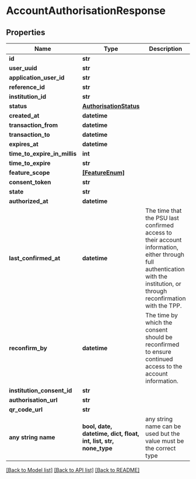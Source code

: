 # AccountAuthorisationResponse


## Properties
Name | Type | Description | Notes
------------ | ------------- | ------------- | -------------
**id** | **str** |  | [optional] 
**user_uuid** | **str** |  | [optional] 
**application_user_id** | **str** |  | [optional] 
**reference_id** | **str** |  | [optional] 
**institution_id** | **str** |  | [optional] 
**status** | [**AuthorisationStatus**](AuthorisationStatus.md) |  | [optional] 
**created_at** | **datetime** |  | [optional] 
**transaction_from** | **datetime** |  | [optional] 
**transaction_to** | **datetime** |  | [optional] 
**expires_at** | **datetime** |  | [optional] 
**time_to_expire_in_millis** | **int** |  | [optional] 
**time_to_expire** | **str** |  | [optional] 
**feature_scope** | [**[FeatureEnum]**](FeatureEnum.md) |  | [optional] 
**consent_token** | **str** |  | [optional] 
**state** | **str** |  | [optional] 
**authorized_at** | **datetime** |  | [optional] 
**last_confirmed_at** | **datetime** | The time that the PSU last confirmed access to their account information, either through full authentication with the institution, or through reconfirmation with the TPP. | [optional] 
**reconfirm_by** | **datetime** | The time by which the consent should be reconfirmed to ensure continued access to the account information. | [optional] 
**institution_consent_id** | **str** |  | [optional] 
**authorisation_url** | **str** |  | [optional] 
**qr_code_url** | **str** |  | [optional] 
**any string name** | **bool, date, datetime, dict, float, int, list, str, none_type** | any string name can be used but the value must be the correct type | [optional]

[[Back to Model list]](../README.md#documentation-for-models) [[Back to API list]](../README.md#documentation-for-api-endpoints) [[Back to README]](../README.md)


